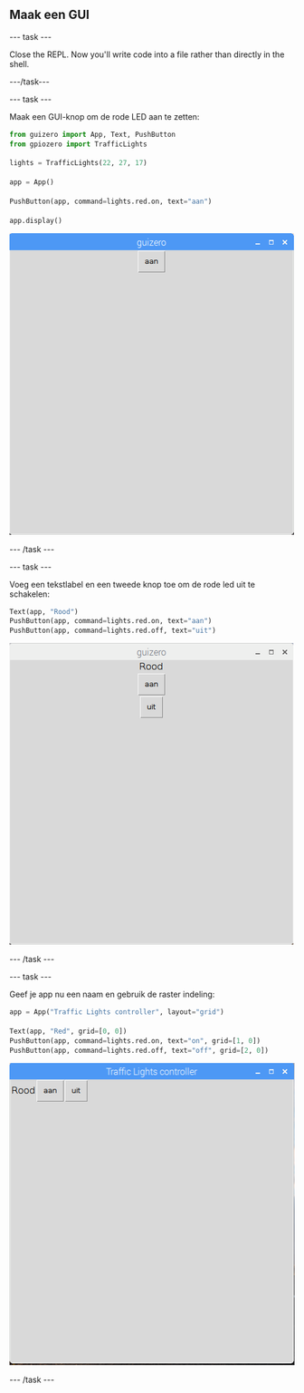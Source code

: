 ## Maak een GUI

\--- task \---

Close the REPL. Now you'll write code into a file rather than directly in the shell.

\---/task\---

\--- task \---

Maak een GUI-knop om de rode LED aan te zetten:

```python
from guizero import App, Text, PushButton
from gpiozero import TrafficLights

lights = TrafficLights(22, 27, 17)

app = App()

PushButton(app, command=lights.red.on, text="aan")

app.display()
```

![](images/guizero-1.png)

\--- /task \---

\--- task \---

Voeg een tekstlabel en een tweede knop toe om de rode led uit te schakelen:

```python
Text(app, "Rood")
PushButton(app, command=lights.red.on, text="aan")
PushButton(app, command=lights.red.off, text="uit")
```

![](images/guizero-2.png)

\--- /task \---

\--- task \---

Geef je app nu een naam en gebruik de raster indeling:

```python
app = App("Traffic Lights controller", layout="grid")

Text(app, "Red", grid=[0, 0])
PushButton(app, command=lights.red.on, text="on", grid=[1, 0])
PushButton(app, command=lights.red.off, text="off", grid=[2, 0])
```

![](images/guizero-3.png)

\--- /task \---